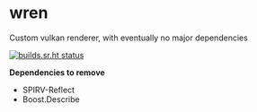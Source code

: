 # wren

Custom vulkan renderer, with eventually no major dependencies

[![builds.sr.ht status](https://builds.sr.ht/~tmayoff/wren.svg)](https://builds.sr.ht/~tmayoff/wren?)

**Dependencies to remove**
- SPIRV-Reflect
- Boost.Describe
